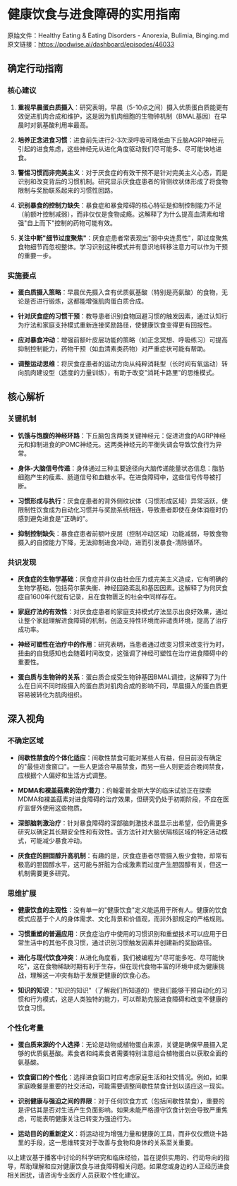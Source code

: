 # 健康饮食与进食障碍的实用指南

原始文件：Healthy Eating & Eating Disorders - Anorexia, Bulimia, Binging.md
原文链接：https://podwise.ai/dashboard/episodes/46033

## 确定行动指南

### 核心建议

1. **重视早晨蛋白质摄入**：研究表明，早晨（5-10点之间）摄入优质蛋白质能更有效促进肌肉合成和维护，这是因为肌肉细胞的生物钟机制（BMAL基因）在早晨时对氨基酸利用率最高。

2. **培养正念进食习惯**：进食前先进行2-3次深呼吸可降低由下丘脑AGRP神经元引起的进食焦虑，这些神经元从进化角度驱动我们尽可能多、尽可能快地进食。

3. **警惕习惯而非完美主义**：对于厌食症的有效干预不是针对完美主义心态，而是识别和改变背后的习惯机制。研究显示厌食症患者的背侧纹状体形成了将食物限制与奖励联系起来的习惯性回路。

4. **识别暴食的控制力缺失**：暴食症和暴食障碍的核心特征是抑制控制能力不足（前额叶控制减弱），而非仅仅是食物成瘾。这解释了为什么提高血清素和增强"自上而下"控制的药物可能有效。

5. **关注中断"细节过度聚焦"**：厌食症患者常表现出"弱中央连贯性"，即过度聚焦食物细节而忽视整体。学习识别这种模式并有意识地转移注意力可以作为干预的重要一步。

### 实施要点

- **蛋白质摄入策略**：早晨优先摄入含有优质氨基酸（特别是亮氨酸）的食物，无论是否进行锻炼，这都能增强肌肉蛋白质合成。

- **针对厌食症的习惯干预**：教导患者识别食物回避习惯的触发因素，通过认知行为疗法和家庭支持模式重新连接奖励路径，使健康饮食变得更有回报性。

- **应对暴食冲动**：增强前额叶皮层功能的策略（如正念冥想、呼吸练习）可提高抑制控制能力，药物干预（如血清素类药物）对严重症状可能有帮助。

- **调整运动思维**：将厌食症患者的运动方向从纯粹消耗型（长时间有氧运动）转向肌肉建设型（适度的力量训练），有助于改变"消耗卡路里"的思维模式。

## 核心解析

### 关键机制

- **饥饿与饱腹的神经环路**：下丘脑包含两类关键神经元：促进进食的AGRP神经元和抑制进食的POMC神经元。这两类神经元的平衡失调会导致饮食行为异常。

- **身体-大脑信号传递**：身体通过三种主要途径向大脑传递能量状态信息：脂肪细胞产生的瘦素、肠道信号和血糖水平。在进食障碍中，这些信号传导被打断。

- **习惯形成与执行**：厌食症患者的背外侧纹状体（习惯形成区域）异常活跃，使限制性饮食成为自动化习惯并与奖励系统相连，导致患者即使在身体消瘦时仍感到避免进食是"正确的"。

- **抑制控制缺失**：暴食症患者前额叶皮层（控制冲动区域）功能减弱，导致食物摄入的自控能力下降，无法抑制进食冲动，进而引发暴食-清除循环。

### 共识发现

- **厌食症的生物学基础**：厌食症并非仅由社会压力或完美主义造成，它有明确的生物学基础，包括荷尔蒙失衡、神经回路紊乱和基因因素。这解释了为何厌食症自1600年代就有记录，且在食物匮乏的社会中同样存在。

- **家庭疗法的有效性**：对厌食症患者的家庭支持模式疗法显示出良好效果，通过让整个家庭理解进食障碍的机制，创造支持性环境而非谴责环境，提高了治疗成功率。

- **神经可塑性在治疗中的作用**：研究表明，当患者通过改变习惯来改变行为时，扭曲的自我感知也会随着时间改变，这强调了神经可塑性在治疗进食障碍中的重要性。

- **蛋白质与生物钟的关系**：蛋白质合成受生物钟基因BMAL调控，这解释了为什么在日间不同时段摄入的蛋白质对肌肉合成的影响不同，早晨摄入的蛋白质更容易被转化为肌肉组织。

## 深入视角

### 不确定区域

- **间歇性禁食的个体化适应**：间歇性禁食可能对某些人有益，但目前没有确定的"最佳进食窗口"。一些人更适合早晨禁食，而另一些人则更适合晚间禁食，应根据个人偏好和生活方式调整。

- **MDMA和裸盖菇素的治疗潜力**：约翰霍普金斯大学的临床试验正在探索MDMA和裸盖菇素对进食障碍的治疗效果，但研究仍处于初期阶段，不应在医疗监督外使用这些物质。

- **深部脑刺激治疗**：针对暴食障碍的深部脑刺激技术虽显示出希望，但仍需更多研究以确定其长期安全性和有效性。该方法针对大脑伏隔核区域的特定活动模式，可能减少暴食冲动。

- **厌食症的胆固醇升高机制**：有趣的是，厌食症患者尽管摄入极少食物，却常有极高的胆固醇水平，这可能与肝脏为合成激素而过度产生胆固醇有关，但这一机制需要更多研究。

### 思维扩展

- **健康饮食的主观性**：没有单一的"健康饮食"定义能适用于所有人。健康的饮食模式应基于个人的身体需求、文化背景和价值观，而非外部规定的严格规则。

- **习惯重塑的普遍应用**：厌食症治疗中使用的习惯识别和重塑技术可以应用于日常生活中的其他不良习惯，通过识别习惯触发因素并创建新的奖励路径。

- **进化与现代饮食冲突**：从进化角度看，我们被编程为"尽可能多吃、尽可能快吃"，这在食物稀缺时期有利于生存，但在现代食物丰富的环境中成为健康挑战，理解这一冲突有助于发展更健康的饮食心态。

- **知识的知识**："知识的知识"（了解我们所知道的）使我们能够干预自动化的习惯和行为模式，这是人类独特的能力，可以帮助克服进食障碍和改变不健康的饮食习惯。

### 个性化考量

- **蛋白质来源的个人选择**：无论是动物或植物蛋白来源，关键是确保早晨摄入足够的优质氨基酸。素食者和纯素食者需要特别注意组合植物蛋白以获取全面的氨基酸。

- **饮食窗口的个性化**：选择进食窗口时应考虑家庭生活和社交情况。例如，如果家庭晚餐是重要的社交活动，可能需要调整间歇性禁食计划以适应这一现实。

- **识别健康与强迫之间的界限**：对于任何饮食方式（包括间歇性禁食），重要的是评估其是否对生活产生负面影响。如果未能严格遵守饮食计划会导致严重焦虑，可能表明健康关注已转变为强迫行为。

- **运动目的的重新定义**：将运动视为增强力量和健康的工具，而非仅仅燃烧卡路里的手段，这一思维转变对于改善与食物和身体的关系至关重要。

以上建议基于播客中讨论的科学研究和临床经验，旨在提供实用的、行动导向的指导，帮助理解和应对健康饮食与进食障碍相关问题。如果您或身边的人正经历进食相关困扰，请咨询专业医疗人员获取个性化建议。
